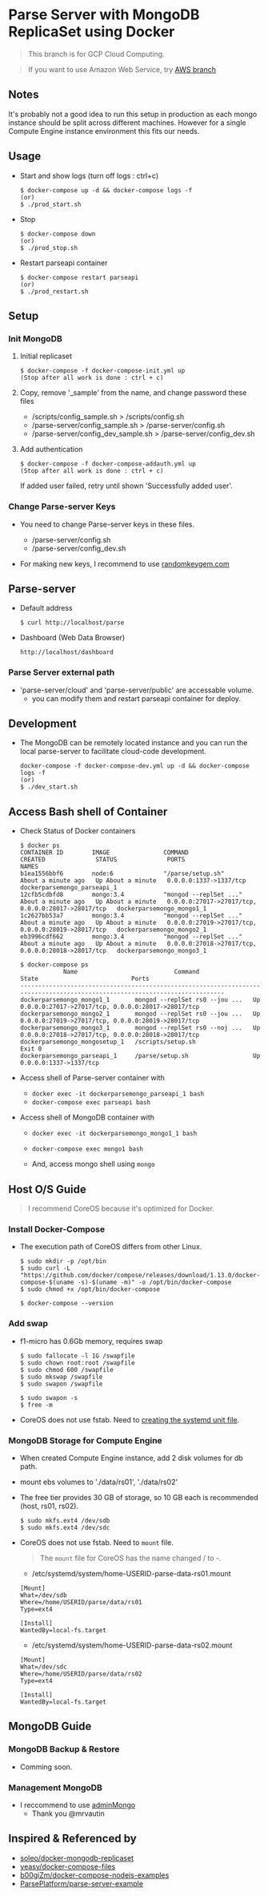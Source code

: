 Parse Server with MongoDB ReplicaSet using Docker
=============================

> This branch is for GCP Cloud Computing.

> If you want to use Amazon Web Service, try [AWS branch](https://github.com/gimdongwoo/docker-parse-mongo/)


## Notes

It's probably not a good idea to run this setup in production as each mongo instance should be split across different machines. However for a single Compute Engine instance environment this fits our needs.


## Usage

- Start and show logs (turn off logs : ctrl+c)

	```console
	$ docker-compose up -d && docker-compose logs -f
	(or)
	$ ./prod_start.sh
	```

- Stop

	```console
	$ docker-compose down
	(or)
	$ ./prod_stop.sh
	```

- Restart parseapi container

	```console
	$ docker-compose restart parseapi
	(or)
	$ ./prod_restart.sh
	```

## Setup

### Init MongoDB

1. Initial replicaset

	```console
	$ docker-compose -f docker-compose-init.yml up
	(Stop after all work is done : ctrl + c)
	```

2. Copy, remove '_sample' from the name, and change password these files
	- /scripts/config_sample.sh > /scripts/config.sh
	- /parse-server/config_sample.sh > /parse-server/config.sh
	- /parse-server/config_dev_sample.sh > /parse-server/config_dev.sh

3. Add authentication

	```console
	$ docker-compose -f docker-compose-addauth.yml up
	(Stop after all work is done : ctrl + c)
	```
	If added user failed, retry until shown 'Successfully added user'.

### Change Parse-server Keys

- You need to change Parse-server keys in these files.
	- /parse-server/config.sh
	- /parse-server/config_dev.sh

- For making new keys, I recommend to use [randomkeygem.com](http://randomkeygen.com/)


## Parse-server

- Default address

	```console
	$ curl http://localhost/parse
	```

- Dashboard (Web Data Browser)

	```console
	http://localhost/dashboard
	```


### Parse Server external path
- 'parse-server/cloud' and 'parse-server/public' are accessable volume.
	- you can modify them and restart parseapi container for deploy.


## Development

- The MongoDB can be remotely located instance and you can run the local parse-server to facilitate cloud-code development.

	```console
	docker-compose -f docker-compose-dev.yml up -d && docker-compose logs -f
	(or)
	$ ./dev_start.sh
	```


## Access Bash shell of Container

- Check Status of Docker containers

	```console
	$ docker ps
	CONTAINER ID        IMAGE               COMMAND                  CREATED              STATUS              PORTS                                                NAMES
	b1ea1556bbf6        node:6              "/parse/setup.sh"        About a minute ago   Up About a minute   0.0.0.0:1337->1337/tcp                               dockerparsemongo_parseapi_1
	12cfb5cdbfd8        mongo:3.4           "mongod --replSet ..."   About a minute ago   Up About a minute   0.0.0.0:27017->27017/tcp, 0.0.0.0:28017->28017/tcp   dockerparsemongo_mongo1_1
	1c2627bb53a7        mongo:3.4           "mongod --replSet ..."   About a minute ago   Up About a minute   0.0.0.0:27019->27017/tcp, 0.0.0.0:28019->28017/tcp   dockerparsemongo_mongo2_1
	eb3996cdf662        mongo:3.4           "mongod --replSet ..."   About a minute ago   Up About a minute   0.0.0.0:27018->27017/tcp, 0.0.0.0:28018->28017/tcp   dockerparsemongo_mongo3_1
	```

	```console
	$ docker-compose ps
	            Name                           Command               State                          Ports                        
	----------------------------------------------------------------------------------------------------------------------------
	dockerparsemongo_mongo1_1       mongod --replSet rs0 --jou ...   Up       0.0.0.0:27017->27017/tcp, 0.0.0.0:28017->28017/tcp
	dockerparsemongo_mongo2_1       mongod --replSet rs0 --jou ...   Up       0.0.0.0:27019->27017/tcp, 0.0.0.0:28019->28017/tcp
	dockerparsemongo_mongo3_1       mongod --replSet rs0 --noj ...   Up       0.0.0.0:27018->27017/tcp, 0.0.0.0:28018->28017/tcp
	dockerparsemongo_mongosetup_1   /scripts/setup.sh                Exit 0                                                      
	dockerparsemongo_parseapi_1     /parse/setup.sh                  Up       0.0.0.0:1337->1337/tcp
	```

* Access shell of Parse-server container with
	* `docker exec -it dockerparsemongo_parseapi_1 bash`
	* `docker-compose exec parseapi bash`

* Access shell of MongoDB container with
	* `docker exec -it dockerparsemongo_mongo1_1 bash`
	* `docker-compose exec mongo1 bash`

	* And, access mongo shell using `mongo`


## Host O/S Guide

> I recommend CoreOS because it's optimized for Docker.

### Install Docker-Compose

- The execution path of CoreOS differs from other Linux.

	``` console
	$ sudo mkdir -p /opt/bin
	$ sudo curl -L "https://github.com/docker/compose/releases/download/1.13.0/docker-compose-$(uname -s)-$(uname -m)" -o /opt/bin/docker-compose
	$ sudo chmod +x /opt/bin/docker-compose
	
	$ docker-compose --version
	```

### Add swap

- f1-micro has 0.6Gb memory, requires swap

	```console
	$ sudo fallocate -l 1G /swapfile
	$ sudo chown root:root /swapfile
	$ sudo chmod 600 /swapfile
	$ sudo mkswap /swapfile	
	$ sudo swapon /swapfile
	
	$ sudo swapon -s
	$ free -m
	```
	
- CoreOS does not use fstab. Need to [creating the systemd unit file](https://coreos.com/os/docs/latest/adding-swap.html).

### MongoDB Storage for Compute Engine

- When created Compute Engine instance, add 2 disk volumes for db path.
- mount ebs volumes to './data/rs01', './data/rs02'
- The free tier provides 30 GB of storage, so 10 GB each is recommended (host, rs01, rs02).

	```console
	$ sudo mkfs.ext4 /dev/sdb
	$ sudo mkfs.ext4 /dev/sdc
	```
	
- CoreOS does not use fstab. Need to ``mount`` file.
	> The ``mount`` file for CoreOS has the name changed / to -.

	* /etc/systemd/system/home-USERID-parse-data-rs01.mount
	
	```console
	[Mount]
	What=/dev/sdb
	Where=/home/USERID/parse/data/rs01
	Type=ext4

	[Install]
	WantedBy=local-fs.target
	```

	* /etc/systemd/system/home-USERID-parse-data-rs02.mount
	
	```console
	[Mount]
	What=/dev/sdc
	Where=/home/USERID/parse/data/rs02
	Type=ext4

	[Install]
	WantedBy=local-fs.target
	```


## MongoDB Guide

### MongoDB Backup & Restore

- Comming soon.


### Management MongoDB

- I reccommend to use [adminMongo](https://github.com/mrvautin/adminMongo)
	- Thank you @mrvautin


## Inspired & Referenced by
- [soleo/docker-mongodb-replicaset](https://github.com/soleo/docker-mongodb-replicaset)
- [yeasy/docker-compose-files](https://github.com/yeasy/docker-compose-files)
- [b00giZm/docker-compose-nodejs-examples](https://github.com/b00giZm/docker-compose-nodejs-examples/tree/master/05-nginx-express-redis-nodemon)
- [ParsePlatform/parse-server-example](https://github.com/ParsePlatform/parse-server-example)
